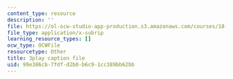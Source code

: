 ```yaml
---
content_type: resource
description: ''
file: https://ol-ocw-studio-app-production.s3.amazonaws.com/courses/18-03sc-differential-equations-fall-2011/99e386cb7fdfd2b0b6c91cc389bb62bb_elMskF8Uzmg.srt
file_type: application/x-subrip
learning_resource_types: []
ocw_type: OCWFile
resourcetype: Other
title: 3play caption file
uid: 99e386cb-7fdf-d2b0-b6c9-1cc389bb62bb
---
```

